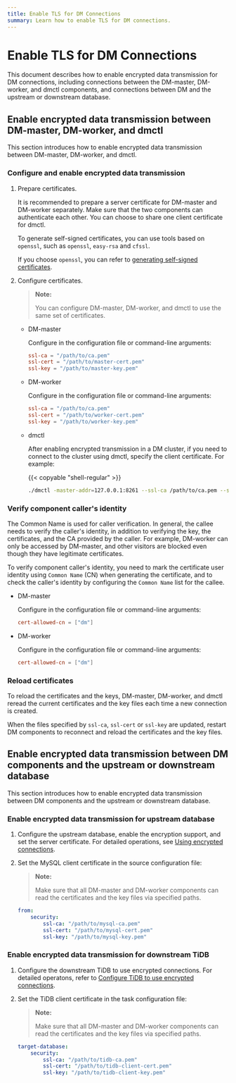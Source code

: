 ```yaml
---
title: Enable TLS for DM Connections
summary: Learn how to enable TLS for DM connections.
---
```


# Enable TLS for DM Connections

This document describes how to enable encrypted data transmission for DM connections, including connections between the DM-master, DM-worker, and dmctl components, and connections between DM and the upstream or downstream database.

## Enable encrypted data transmission between DM-master, DM-worker, and dmctl

This section introduces how to enable encrypted data transmission between DM-master, DM-worker, and dmctl.

### Configure and enable encrypted data transmission

1. Prepare certificates.

    It is recommended to prepare a server certificate for DM-master and DM-worker separately. Make sure that the two components can authenticate each other. You can choose to share one client certificate for dmctl.

    To generate self-signed certificates, you can use tools based on `openssl`, such as `openssl`, `easy-rsa` and `cfssl`.

    If you choose `openssl`, you can refer to [generating self-signed certificates](generate-self-signed-certificates.md).

2. Configure certificates.

    > **Note:**
    >
    > You can configure DM-master, DM-worker, and dmctl to use the same set of certificates.

    - DM-master

        Configure in the configuration file or command-line arguments:

        ```toml
        ssl-ca = "/path/to/ca.pem"
        ssl-cert = "/path/to/master-cert.pem"
        ssl-key = "/path/to/master-key.pem"
        ```

    - DM-worker

        Configure in the configuration file or command-line arguments:

        ```toml
        ssl-ca = "/path/to/ca.pem"
        ssl-cert = "/path/to/worker-cert.pem"
        ssl-key = "/path/to/worker-key.pem"
        ```

    - dmctl

        After enabling encrypted transmission in a DM cluster, if you need to connect to the cluster using dmctl, specify the client certificate. For example:

        {{< copyable "shell-regular" >}}

        ```bash
        ./dmctl -master-addr=127.0.0.1:8261 --ssl-ca /path/to/ca.pem --ssl-cert /path/to/client-cert.pem --ssl-key /path/to/client-key.pem
        ```

### Verify component caller's identity

The Common Name is used for caller verification. In general, the callee needs to verify the caller's identity, in addition to verifying the key, the certificates, and the CA provided by the caller. For example, DM-worker can only be accessed by DM-master, and other visitors are blocked even though they have legitimate certificates.

To verify component caller's identity, you need to mark the certificate user identity using `Common Name` (CN) when generating the certificate, and to check the caller's identity by configuring the `Common Name` list for the callee.

- DM-master

    Configure in the configuration file or command-line arguments:

    ```toml
    cert-allowed-cn = ["dm"]
    ```

- DM-worker

    Configure in the configuration file or command-line arguments:

    ```toml
    cert-allowed-cn = ["dm"]
    ```

### Reload certificates

To reload the certificates and the keys, DM-master, DM-worker, and dmctl reread the current certificates and the key files each time a new connection is created.

When the files specified by `ssl-ca`, `ssl-cert` or `ssl-key` are updated, restart DM components to reconnect and reload the certificates and the key files.

## Enable encrypted data transmission between DM components and the upstream or downstream database

This section introduces how to enable encrypted data transmission between DM components and the upstream or downstream database.

### Enable encrypted data transmission for upstream database

1. Configure the upstream database, enable the encryption support, and set the server certificate. For detailed operations, see [Using encrypted connections](https://dev.mysql.com/doc/refman/5.7/en/using-encrypted-connections.html).

2. Set the MySQL client certificate in the source configuration file:

    > **Note:**
    >
    > Make sure that all DM-master and DM-worker components can read the certificates and the key files via specified paths.

    ```yaml
    from:
        security:
            ssl-ca: "/path/to/mysql-ca.pem"
            ssl-cert: "/path/to/mysql-cert.pem"
            ssl-key: "/path/to/mysql-key.pem"
    ```

### Enable encrypted data transmission for downstream TiDB

1. Configure the downstream TiDB to use encrypted connections. For detailed operatons,  refer to [Configure TiDB to use encrypted connections](https://docs.pingcap.com/tidb/stable/enable-tls-between-clients-and-servers#configure-tidb-to-use-encrypted-connections).

2. Set the TiDB client certificate in the task configuration file:

    > **Note:**
    >
    > Make sure that all DM-master and DM-worker components can read the certificates and the key files via specified paths.

    ```yaml
    target-database:
        security:
            ssl-ca: "/path/to/tidb-ca.pem"
            ssl-cert: "/path/to/tidb-client-cert.pem"
            ssl-key: "/path/to/tidb-client-key.pem"
    ```
